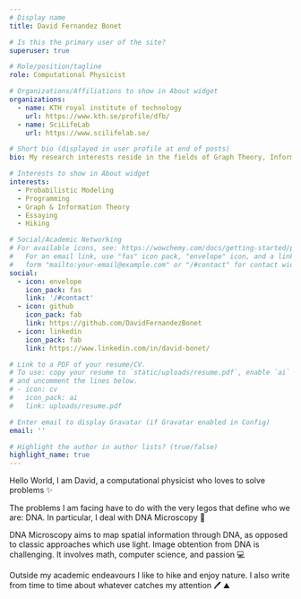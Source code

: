```yaml
---
# Display name
title: David Fernandez Bonet

# Is this the primary user of the site?
superuser: true

# Role/position/tagline
role: Computational Physicist

# Organizations/Affiliations to show in About widget
organizations:
  - name: KTH royal institute of technology
    url: https://www.kth.se/profile/dfb/
  - name: SciLifeLab
    url: https://www.scilifelab.se/

# Short bio (displayed in user profile at end of posts)
bio: My research interests reside in the fields of Graph Theory, Information Theory and Machine Learning. I love to hike, read and write.

# Interests to show in About widget
interests:
  - Probabilistic Modeling
  - Programming
  - Graph & Information Theory
  - Essaying
  - Hiking

# Social/Academic Networking
# For available icons, see: https://wowchemy.com/docs/getting-started/page-builder/#icons
#   For an email link, use "fas" icon pack, "envelope" icon, and a link in the
#   form "mailto:your-email@example.com" or "/#contact" for contact widget.
social:
  - icon: envelope
    icon_pack: fas
    link: '/#contact'
  - icon: github
    icon_pack: fab
    link: https://github.com/DavidFernandezBonet
  - icon: linkedin
    icon_pack: fab
    link: https://www.linkedin.com/in/david-bonet/

# Link to a PDF of your resume/CV.
# To use: copy your resume to `static/uploads/resume.pdf`, enable `ai` icons in `params.toml`,
# and uncomment the lines below.
# - icon: cv
#   icon_pack: ai
#   link: uploads/resume.pdf

# Enter email to display Gravatar (if Gravatar enabled in Config)
email: ''

# Highlight the author in author lists? (true/false)
highlight_name: true
---
```


Hello World, I am David, a computational physicist who loves to solve problems ✨

The problems I am facing have to do with the very legos that define who we are: DNA. In particular, I deal with DNA Microscopy 🧬

DNA Microscopy aims to map spatial information through DNA, as opposed to classic approaches which use light. Image obtention from DNA is challenging. It involves math, computer science, and passion 💻

Outside my academic endeavours I like to hike and enjoy nature. I also write from time to time about whatever catches my attention :pen: :mountain:

